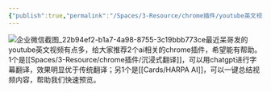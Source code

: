 ```yaml
---
{"publish":true,"permalink":"/Spaces/3-Resource/chrome插件/youtube英文视频如何看，工具推荐.md","created":"2025-07-29T23:04:28.719+08:00","modified":"2025-08-15T22:00:03.867+08:00","cssclasses":""}
---
```



![企业微信截图_22b94ef2-b1a7-4a98-8755-3c19bbb773ce](https://pub-pic.oldwinter.top/2025/06/783a3150a1348b01139fad9f9014af9b.png)最近呆哥发的youtube英文视频有点多，给大家推荐2个ai相关的chrome插件，希望能有帮助。1个是[[Spaces/3-Resource/chrome插件/沉浸式翻译]]，可以用chatgpt进行字幕翻译，效果明显优于传统翻译；另1个是[[Cards/HARPA AI]]，可以一键总结视频内容，帮助我们快速预览。